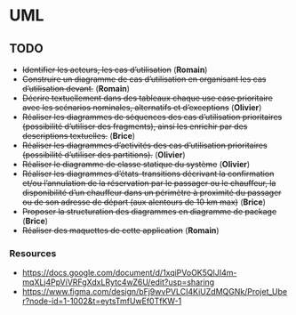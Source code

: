 # UML

## TODO

- ~~Identifier les acteurs, les cas d’utilisation~~ (**Romain**)
- ~~Construire un diagramme de cas d’utilisation en organisant les cas d’utilisation devant.~~ (**Romain**)
- ~~Décrire textuellement dans des tableaux chaque use case prioritaire avec les scénarios nominales, alternatifs et d’exceptions~~ (**Olivier**)
- ~~Réaliser les diagrammes de séquences des cas d’utilisation prioritaires (possibilité d’utiliser des fragments), ainsi les enrichir par des descriptions textuelles.~~ (**Brice**)
- ~~Réaliser les diagrammes d’activités des cas d’utilisation prioritaires (possibilité d’utiliser des partitions).~~ (**Olivier**)
- ~~Réaliser le diagramme de classe statique du système~~ (**Olivier**)
- ~~Réaliser les diagrammes d’états-transitions décrivant la confirmation et/ou l’annulation de la réservation par le passager ou le chauffeur, la disponibilité d’un chauffeur dans un périmètre à proximité du passager ou de son adresse de départ (aux alentours de 10 km max)~~ (**Brice**)
- ~~Proposer la structuration des diagrammes en diagramme de package~~ (**Brice**)
- ~~Réaliser des maquettes de cette application~~ (**Romain**)

### Resources


- https://docs.google.com/document/d/1xqiPVoOK5QlJI4m-mqXLj4PpViVRFgXdxLRytc4wZ6U/edit?usp=sharing
- https://www.figma.com/design/bFj9wvPVLCI4KiUZdMQGNk/Projet_Uber?node-id=1-1002&t=eytsTmfUwEf0TfKW-1
